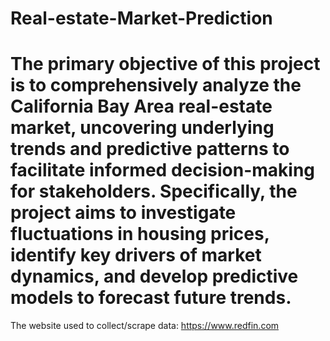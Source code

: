 # Real-estate-Market-Prediction
# The primary objective of this project is to comprehensively analyze the California Bay Area real-estate market, uncovering underlying trends and predictive patterns to facilitate informed decision-making for stakeholders. Specifically, the project aims to investigate fluctuations in housing prices, identify key drivers of market dynamics, and develop predictive models to forecast future trends.

The website used to collect/scrape data: https://www.redfin.com
